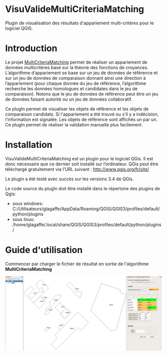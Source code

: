 # VisuValideMultiCriteriaMatching

Plugin de visualisation des résultats d'appariement multi-critères pour le logiciel QGIS.

# Introduction

Le projet [MultiCriteriaMatching](https://github.com/IGNF/MultiCriteriaMatching) permet de réaliser un appariement de données multicritères 
basé sur la théorie des fonctions de croyances. L’algorithme d’appariement se base sur un jeu de données de référence et sur un jeu de données 
de comparaison donnant ainsi une direction à l’appariement (pour chaque donnée du jeu de référence, l’algorithme recherche les données 
homologues et candidates dans le jeu de comparaison). Notons que le jeu de données de référence peut être un jeu de données faisant autorité 
ou un jeu de données collaboratif.

Ce plugIn permet de visualiser les objets de référence et les objets de comparaison candidats. 
Si l'appariement a été trouvé ou s'il y a indécision, l'information est signalée. Les objets de référence sont affichés un par un. 
Ce plugIn permet de réaliser la validation manuelle plus facilement.


# Installation

VisuValideMultiCriteriaMatching est un plugin pour le logiciel QGis. Il est donc nécessaire que ce dernier soit installé sur l’ordinateur. 
QGis peut être téléchargé gratuitement via l’URL suivant : http://www.qgis.org/fr/site/

Le plugin a été testé avec succès sur les versions 3.4 de QGis. 

Le code source du plugIn doit être installé dans le répertoire des plugins de Qgis:
* sous windows: C:/Utilisateurs/glagaffe/AppData/Roaming/QGIS/QGIS3/profiles/default/python/plugins
* sous linux: /home/glagaffe/.local/share/QGIS/QGIS3/profiles/default/python/plugins/

# Guide d'utilisation

Commencer par charger le fichier de résultat en sortie de l'algorithme **MultiCriteriaMatching**

![GitHub Logo](/doc/PlugInVisuMatchingMultiCrit.png)